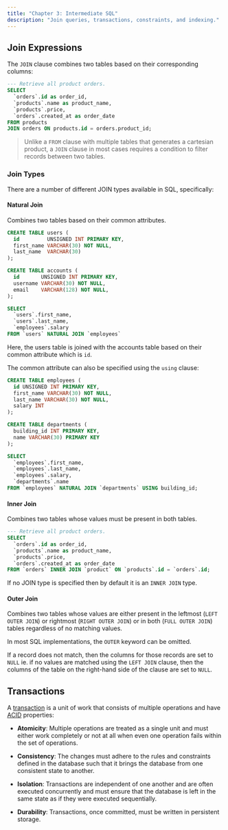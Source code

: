 ```yaml
---
title: "Chapter 3: Intermediate SQL"
description: "Join queries, transactions, constraints, and indexing."
---
```


## Join Expressions

The `JOIN` clause combines two tables based on their corresponding columns:

```sql
--- Retrieve all product orders.
SELECT
  `orders`.id as order_id,
  `products`.name as product_name,
  `products`.price,
  `orders`.created_at as order_date
FROM products
JOIN orders ON products.id = orders.product_id;
```

> Unlike a `FROM` clause with multiple tables that generates a cartesian product, 
> a `JOIN` clause in most cases requires a condition to filter records between 
> two tables.

### Join Types

There are a number of different JOIN types available in SQL, specifically:

#### Natural Join

Combines two tables based on their common attributes.

```sql
CREATE TABLE users (
  id         UNSIGNED INT PRIMARY KEY,
  first_name VARCHAR(30) NOT NULL,
  last_name  VARCHAR(30)
);

CREATE TABLE accounts (
  id       UNSIGNED INT PRIMARY KEY,
  username VARCHAR(30) NOT NULL,
  email    VARCHAR(128) NOT NULL,
);

SELECT 
  `users`.first_name,
  `users`.last_name,
  `employees`.salary
FROM `users` NATURAL JOIN `employees`
```

Here, the users table is joined with the accounts table based on their common 
attribute which is `id`.

The common attribute can also be specified using the `using` clause:

```sql
CREATE TABLE employees (
  id UNSIGNED INT PRIMARY KEY,
  first_name VARCHAR(30) NOT NULL,
  last_name VARCHAR(30) NOT NULL,
  salary INT
);

CREATE TABLE departments (
  building_id INT PRIMARY KEY,
  name VARCHAR(30) PRIMARY KEY
);

SELECT 
  `employees`.first_name,
  `employees`.last_name,
  `employees`.salary,
  `departments`.name
FROM `employees` NATURAL JOIN `departments` USING building_id;
```

#### Inner Join

Combines two tables whose values must be present in both tables.

```sql
--- Retrieve all product orders.
SELECT 
  `orders`.id as order_id,
  `products`.name as product_name,
  `products`.price,
  `orders`.created_at as order_date
FROM `orders` INNER JOIN `product` ON `products`.id = `orders`.id;
```

If no JOIN type is specified then by default it is an `INNER JOIN` type.

#### Outer Join

Combines two tables whose values are either present in the leftmost (`LEFT OUTER JOIN`) or 
rightmost (`RIGHT OUTER JOIN`) or in both (`FULL OUTER JOIN`) tables regardless of no 
matching values.

In most SQL implementations, the `OUTER` keyword can be omitted.

If a record does not match, then the columns for those records are set to `NULL` ie. if 
no values are matched using the `LEFT JOIN` clause, then the columns of the table on the 
right-hand side of the clause are set to `NULL`.

## Transactions

A [transaction](https://en.wikipedia.org/wiki/Database_transaction) is a unit of work that consists of multiple operations and have 
[ACID](https://en.wikipedia.org/wiki/ACID) properties:

- **Atomicity**: Multiple operations are treated as a single unit and must either work 
  completely or not at all when even one operation fails within the set of operations.

- **Consistency**: The changes must adhere to the rules and constraints defined in 
  the database such that it brings the database from one consistent state to another.

- **Isolation**: Transactions are independent of one another and are often executed 
  concurrently and must ensure that the database is left in the same state as if 
  they were executed sequentially.
  
- **Durability**: Transactions, once committed, must be written in persistent storage.
